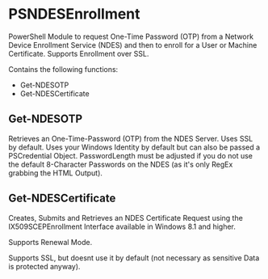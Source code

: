 # PSNDESEnrollment

PowerShell Module to request One-Time Password (OTP) from a Network Device Enrollment Service (NDES) and then to enroll for a User or Machine Certificate. Supports Enrollment over SSL.

Contains the following functions:
* Get-NDESOTP
* Get-NDESCertificate

## Get-NDESOTP
Retrieves an One-Time-Password (OTP) from the NDES Server. Uses SSL by default. Uses your Windows Identity by default but can also be passed a PSCredential Object. PasswordLength must be adjusted if you do not use the default 8-Character Passwords on the NDES (as it's only RegEx grabbing the HTML Output).

## Get-NDESCertificate
Creates, Submits and Retrieves an NDES Certificate Request using the IX509SCEPEnrollment Interface available in Windows 8.1 and higher.

Supports Renewal Mode.

Supports SSL, but doesnt use it by default (not necessary as sensitive Data is protected anyway).